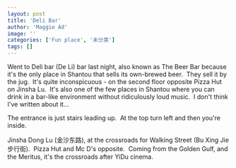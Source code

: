 ```yaml
---
layout: post
title: 'Deli Bar'
author: 'Maggie Ad'
image: ''
categories: ['Fun place', '未分类']
tags: []
---
```


Went to Deli bar (De Li) bar last night, also known as The Beer Bar because it's the only place in Shantou that sells its own-brewed beer.  They sell it by the jug.  It's quite inconspicuous - on the second floor opposite Pizza Hut on Jinsha Lu.  It's also one of the few places in Shantou where you can drink in a bar-like environment without ridiculously loud music.  I don't think I've written about it...

The entrance is just stairs leading up.  At the top turn left and then you're inside. 

Jinsha Dong Lu (金沙东路), at the crossroads for Walking Street (Bu Xing Jie 步行街).  Pizza Hut and Mc D's opposite.  Coming from the Golden Gulf, and the Meritus, it's the crossroads after YiDu cinema.